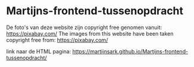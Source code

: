 # Martijns-frontend-tussenopdracht
De foto's van deze website zijn copyright free genomen vanuit: https://pixabay.com/
The images from this website have been taken copyright free from: https://pixabay.com/

link naar de HTML pagina: https://martijnsark.github.io/Martijns-frontend-tussenopdracht/

